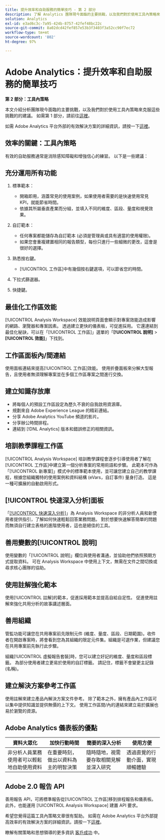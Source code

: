 ```yaml
---
title: 提升效率和自助服務的簡單技巧 - 第 2 部分
description: 了解 Analytics 團隊現今面臨的主要挑戰，以及我們對於使用工具內策略來克服這些挑戰的建議。
solution: Analytics
exl-id: e3ad6c3c-7a95-424b-8757-42fef48bc22c
source-git-commit: 8a02dcd42fef857e53b3f3403f3a52cc90f7ec72
workflow-type: tm+mt
source-wordcount: '802'
ht-degree: 97%

---
```


# Adobe Analytics：提升效率和自助服務的簡單技巧

**第 2 部分：工具內策略**

本文介紹分析團隊現今面臨的主要挑戰，以及我們對於使用工具內策略來克服這些挑戰的的建議。 如需第 1 部分，請前往[這裡](/help/strategy/analytics-simple-hacks-for-efficiency-part-one.md)。

如需 Adobe Analytics 平台外部的有效解決方案的詳細資訊，請按一下[這裡](https://docs.google.com/document/d/1fSrC/_yHW04K61K0Phe4dtg1nCU4jDsqrHWc8KVvsJWk/edit?usp=sharing)。

## 效率的關鍵：工具內策略

有效的自助服務通常是消除感知障礙和增強信心的練習。 以下是一些建議：

## 充分運用所有功能

1. 標準範本：

   * 開箱即用，涵蓋常見的使用案例，如果使用者需要的是快速使用常見 KPI，就能節省時間。
   * 依據其所屬垂直產業而分組，並填入不同的維度、區段、量度和視覺效果。

1. 自訂範本：

   * 任何專案都能儲存為自訂範本 (必須是管理員或具有適當的使用權限)。
   * 如果您會重複建置相同的報告類型，每份只進行一些細微的更改，這會是很好的選擇。

1. 熟悉按右鍵。

   * [!UICONTROL 工作區]中有幾個按右鍵選項，可以節省您的時間。

1. 下拉式篩選器。

1. 快捷鍵。

## 最佳化工作區效能

[!UICONTROL Analysis Workspace] 效能說明頁面會顯示對專案效能造成影響的網路、瀏覽器和專案因素。 透過建立更快的儀表板，可促進採用。 它還連結到最佳化秘訣，可以在「[!UICONTROL 工作區]」選單的「**[!UICONTROL 說明]** > **[!UICONTROL 效能]**」下找到。

## 工作區面板內/間連結

使用面板連結來提高[!UICONTROL 工作區]效能。 使用折疊面板來分解大型報告，且使用者無須理解專案並在多個工作區專案之間進行交換。

## 建立知識存放庫

* 將每個人的預設工作區設定為歷久不衰的自我啟用資源庫。
* 規劃來自 Adobe Experience League 的精彩連結。
* 分享 Adobe Analytics YouTube 頻道的影片。
* 分享辦公時間排程。
* 連結到 [!DNL Analytics] 版本和錯誤修正的相關資訊。

## 培訓教學課程工作區

[!UICONTROL Analysis Workspace] 培訓教學課程會逐步引導使用者了解在[!UICONTROL 工作區]中建立第一個分析專案的常用術語和步驟。 此範本可作為「[!UICONTROL 新專案]」模式中的標準範本使用，並可讓您建立自己的教學課程，根據您組織獨特的使用案例和資料結構 (eVars，自訂事件) 量身打造。 這是一種可擴展的自動啟用形式。

## [!UICONTROL 快速深入分析]面板

「[[!UICONTROL 快速深入分析]](https://experienceleague.adobe.com/docs/analytics/analyze/analysis-workspace/panels/quickinsight.html?lang=tw)」為 Analysis Workspace 的非分析人員和新使用者提供指引，了解如何快速輕鬆回答業務問題。 對於想要快速解答簡單的問題而無須自行建立表格的進階使用者，這也是絕佳的工具。

## 善用變數的[!UICONTROL 說明]

使用變數的「[!UICONTROL 說明]」欄位與使用者溝通，並協助他們依照預期方式提取資料。 可在 Analysis Workspace 中使用上下文，無需在文件之間切換或尋求核心團隊的協助。

## 使用註解強化範本

使用[!UICONTROL 註解]的範本，促進採用範本並提高自給自足性。 促進使用註解來強化共用分析的故事講述層面。

## 善用組織

管監功能可讓您在共用專案前先限制元件 (維度、量度、區段、日期範圍)。收件者在開啟專案時，將會看到您為其組織的限定元件集。組織是可選作業，但建議您在共用專案前先執行此步驟。

組織[!UICONTROL 虛擬報告套裝]時，您可以建立好記的維度、量度和區段標籤。 為部分使用者建立更易於使用的自訂標籤。 請記住，標籤不會變更主記錄 (名稱)。

## 建立解決方案參考工作區

使用註解來建立產品內解決方案文件參考。 除了範本之外，擁有產品內工作區可以集中提供知識並提供無價的上下文。 使用工作區間/內的連結來建立易於擴展也易於瀏覽的資源。

## Adobe Analytics 儀表板的優點

| 資料大眾化 | 加快行動時間 | 簡要的深入分析 | 使用方便 |
| --- | --- | --- | --- |
| 非分析人員業務使用者可以輕鬆地自助使用資料 | 在重要時刻，做出以資料為主的明智決策 | 隨時隨地，視需要存取相關見解並深入研究 | 透過直覺的行動介面，實現順暢體驗 |

## Adobe 2.0 報告 API

善用報告 API，可將標準報告從[!UICONTROL 工作區]移到排程報告和儀表板。 此外，也能運用 [!UICONTROL Analysis Workspace] 建置 API 要求。

希望您覺得這篇工具內策略文章很有幫助。 如需在 Adobe Analytics 平台外部提高效率的有效解決方案的詳細資訊，請按一下[這裡](https://docs.google.com/document/d/1fSrC/_yHW04K61K0Phe4dtg1nCU4jDsqrHWc8KVvsJWk/edit?usp=sharing)。

瞭解有關策略和思想領導的更多資訊 [客戶成功](https://experienceleague.corp.adobe.com/docs/customer-success/customer-success/overview.html) 中。
